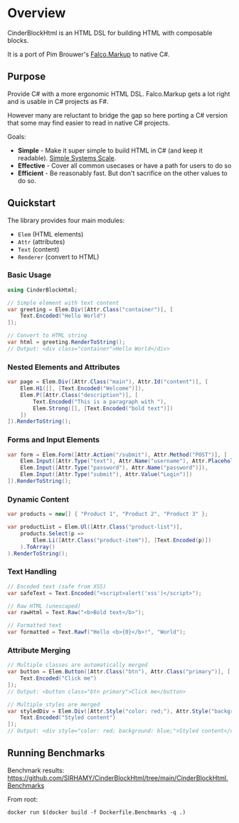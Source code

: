 # Overview

CinderBlockHtml is an HTML DSL for building HTML with composable blocks.

It is a port of Pim Brouwer's [Falco.Markup](https://github.com/falcoframework/Falco.Markup) to native C#.

## Purpose

Provide C# with a more ergonomic HTML DSL. Falco.Markup gets a lot right and is usable in C# projects as F#.

However many are reluctant to bridge the gap so here porting a C# version that some may find easier to read in native C# projects.

Goals: 

* **Simple** - Make it super simple to build HTML in C# (and keep it readable). [Simple Systems Scale](https://hamy.xyz/blog/2024-03_simple-scalable-systems).
* **Effective** - Cover all common usecases or have a path for users to do so
* **Efficient** - Be reasonably fast. But don't sacrifice on the other values to do so.

## Quickstart

The library provides four main modules: 

* `Elem` (HTML elements)
* `Attr` (attributes)
* `Text` (content)
* `Renderer` (convert to HTML)

### Basic Usage

```csharp
using CinderBlockHtml;

// Simple element with text content
var greeting = Elem.Div([Attr.Class("container")], [
    Text.Encoded("Hello World")
]);

// Convert to HTML string
var html = greeting.RenderToString();
// Output: <div class="container">Hello World</div>
```

### Nested Elements and Attributes

```csharp
var page = Elem.Div([Attr.Class("main"), Attr.Id("content")], [
    Elem.H1([], [Text.Encoded("Welcome")]),
    Elem.P([Attr.Class("description")], [
        Text.Encoded("This is a paragraph with "),
        Elem.Strong([], [Text.Encoded("bold text")])
    ])
]).RenderToString();
```

### Forms and Input Elements

```csharp
var form = Elem.Form([Attr.Action("/submit"), Attr.Method("POST")], [
    Elem.Input([Attr.Type("text"), Attr.Name("username"), Attr.Placeholder("Enter username")]),
    Elem.Input([Attr.Type("password"), Attr.Name("password")]),
    Elem.Input([Attr.Type("submit"), Attr.Value("Login")])
]).RenderToString();
```

### Dynamic Content

```csharp
var products = new[] { "Product 1", "Product 2", "Product 3" };

var productList = Elem.Ul([Attr.Class("product-list")], 
    products.Select(p => 
        Elem.Li([Attr.Class("product-item")], [Text.Encoded(p)])
    ).ToArray()
).RenderToString();
```

### Text Handling

```csharp
// Encoded text (safe from XSS)
var safeText = Text.Encoded("<script>alert('xss')</script>");

// Raw HTML (unescaped)
var rawHtml = Text.Raw("<b>Bold text</b>");

// Formatted text
var formatted = Text.Rawf("Hello <b>{0}</b>!", "World");
```

### Attribute Merging

```csharp
// Multiple classes are automatically merged
var button = Elem.Button([Attr.Class("btn"), Attr.Class("primary")], [
    Text.Encoded("Click me")
]);
// Output: <button class="btn primary">Click me</button>

// Multiple styles are merged
var styledDiv = Elem.Div([Attr.Style("color: red;"), Attr.Style("background: blue;")], [
    Text.Encoded("Styled content")
]);
// Output: <div style="color: red; background: blue;">Styled content</div>
```

## Running Benchmarks

Benchmark results: https://github.com/SIRHAMY/CinderBlockHtml/tree/main/CinderBlockHtml.Benchmarks

From root: 

```
docker run $(docker build -f Dockerfile.Benchmarks -q .)
```